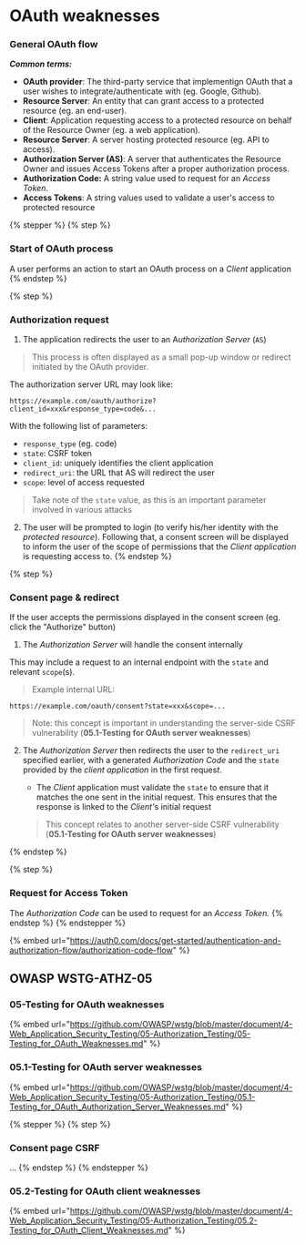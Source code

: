 # OAuth weaknesses

### General OAuth flow

_**Common terms:**_&#x20;

* **OAuth provider**: The third-party service that implementign OAuth that a user wishes to integrate/authenticate with (eg. Google, Github).
* **Resource Server**: An entity that can grant access to a protected resource (eg. an end-user).
* **Client**: Application requesting access to a protected resource on behalf of the Resource Owner (eg. a web application).
* **Resource Server**: A server hosting protected resource (eg. API to access).
* **Authorization Server (AS)**: A server that authenticates the Resource Owner and issues Access Tokens after a proper authorization process.
* **Authorization Code:** A string value used to request for an _Access Token_.
* **Access Tokens**: A string values used to validate a user's access to protected resource

{% stepper %}
{% step %}
### Start of OAuth process

A user performs an action to start an OAuth process on a _Client_ application
{% endstep %}

{% step %}
### Authorization request

1. The application redirects the user to an &#x41;_&#x75;thorization Server_ (`AS`)&#x20;

> This process is often displayed as a small pop-up window or redirect initiated by the OAuth provider.

The authorization server URL may look like:

```http
https://example.com/oauth/authorize?client_id=xxx&response_type=code&... 
```

With the following list of parameters:

* `response_type` (eg. code)
* `state`: CSRF token&#x20;
* `client_id`: uniquely identifies the client application
* `redirect_uri`: the URL that AS will redirect the user
* `scope`: level of access requested

> Take note of the `state` value, as this is an important parameter involved in various attacks

2. The user will be prompted to login (to verify his/her identity with the _protected resource_). Following that, a consent screen will be displayed to inform the user of the scope of permissions that the _Client application_ is requesting access to.
{% endstep %}

{% step %}
### Consent page & redirect

If the user accepts the permissions displayed in the consent screen (eg. click the "Authorize" button)

1. The _Authorization Server_ will handle the consent internally

This may include a request to an internal endpoint with the `state` and relevant `scope`(s).

> Example internal URL:

```http
https://example.com/oauth/consent?state=xxx&scope=... 
```

> Note: this concept is important in understanding the server-side CSRF vulnerability (**05.1-Testing for OAuth server weaknesses**)
>
>

2.  The _Authorization Server_ then redirects the user to the `redirect_uri` specified earlier, with a generated _Authorization Code_ and the `state` provided by the _client application_ in the first reque&#x73;_&#x74;_.

    * The _Client_ application must validate the `state` to ensure that it matches the one sent in the initial request. This ensures that the response is linked to the _Client'_&#x73; initial request&#x20;

    > This concept relates to another server-side CSRF vulnerability (**05.1-Testing for OAuth server weaknesses**)




{% endstep %}

{% step %}
### Request for Access Token

The _Authorization Code_ can be used to request for an _Access Token._
{% endstep %}
{% endstepper %}

{% embed url="https://auth0.com/docs/get-started/authentication-and-authorization-flow/authorization-code-flow" %}

## OWASP WSTG-ATHZ-05

### 05-Testing for OAuth weaknesses



{% embed url="https://github.com/OWASP/wstg/blob/master/document/4-Web_Application_Security_Testing/05-Authorization_Testing/05-Testing_for_OAuth_Weaknesses.md" %}

### 05.1-Testing for OAuth server weaknesses

{% embed url="https://github.com/OWASP/wstg/blob/master/document/4-Web_Application_Security_Testing/05-Authorization_Testing/05.1-Testing_for_OAuth_Authorization_Server_Weaknesses.md" %}

{% stepper %}
{% step %}
### Consent page CSRF

...
{% endstep %}
{% endstepper %}





### 05.2-Testing for OAuth client weaknesses

{% embed url="https://github.com/OWASP/wstg/blob/master/document/4-Web_Application_Security_Testing/05-Authorization_Testing/05.2-Testing_for_OAuth_Client_Weaknesses.md" %}
